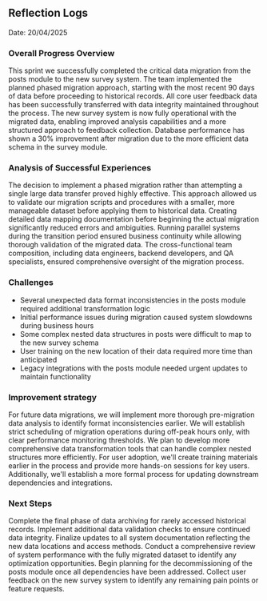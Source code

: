 ## Reflection Logs

Date: 20/04/2025

### Overall Progress Overview

This sprint we successfully completed the critical data migration from the posts module to the new survey system. The team implemented the planned phased migration approach, starting with the most recent 90 days of data before proceeding to historical records. All core user feedback data has been successfully transferred with data integrity maintained throughout the process. The new survey system is now fully operational with the migrated data, enabling improved analysis capabilities and a more structured approach to feedback collection. Database performance has shown a 30% improvement after migration due to the more efficient data schema in the survey module.

### Analysis of Successful Experiences

The decision to implement a phased migration rather than attempting a single large data transfer proved highly effective. This approach allowed us to validate our migration scripts and procedures with a smaller, more manageable dataset before applying them to historical data. Creating detailed data mapping documentation before beginning the actual migration significantly reduced errors and ambiguities. Running parallel systems during the transition period ensured business continuity while allowing thorough validation of the migrated data. The cross-functional team composition, including data engineers, backend developers, and QA specialists, ensured comprehensive oversight of the migration process.

### Challenges

- Several unexpected data format inconsistencies in the posts module required additional transformation logic
- Initial performance issues during migration caused system slowdowns during business hours
- Some complex nested data structures in posts were difficult to map to the new survey schema
- User training on the new location of their data required more time than anticipated
- Legacy integrations with the posts module needed urgent updates to maintain functionality

### Improvement strategy

For future data migrations, we will implement more thorough pre-migration data analysis to identify format inconsistencies earlier. We will establish strict scheduling of migration operations during off-peak hours only, with clear performance monitoring thresholds. We plan to develop more comprehensive data transformation tools that can handle complex nested structures more efficiently. For user adoption, we'll create training materials earlier in the process and provide more hands-on sessions for key users. Additionally, we'll establish a more formal process for updating downstream dependencies and integrations.

### Next Steps

Complete the final phase of data archiving for rarely accessed historical records. Implement additional data validation checks to ensure continued data integrity. Finalize updates to all system documentation reflecting the new data locations and access methods. Conduct a comprehensive review of system performance with the fully migrated dataset to identify any optimization opportunities. Begin planning for the decommissioning of the posts module once all dependencies have been addressed. Collect user feedback on the new survey system to identify any remaining pain points or feature requests.
